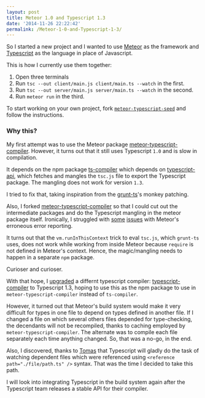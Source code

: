 ```yaml
---
layout: post
title: Meteor 1.0 and Typescript 1.3
date: '2014-11-26 22:22:42'
permalink: /Meteor-1-0-and-Typescript-1-3/
---
```


So I started a new project and I wanted to use [Meteor](https://www.meteor.com/) as the framework and [Typescript](http://www.typescriptlang.org/) as the language in place of Javascript.

This is how I currently use them together:

 1. Open three terminals
 2. Run `tsc --out client/main.js client/main.ts --watch` in the first.
 3. Run `tsc --out server/main.js server/main.ts --watch` in the second.
 4. Run `meteor run` in the third.
 
To start working on your own project, fork [`meteor-typescript-seed`](https://github.com/musically-ut/meteor-typescript-seed) and follow the instructions.
 
### Why this?

My first attempt was to use the Meteor package [meteor-typescript-compiler](https://github.com/meteor-typescript/meteor-typescript-compiler). However, it turns out that it still uses Typescript `1.0` and is slow in compilation.

It depends on the npm package [ts-compiler](https://github.com/jedmao/ts-compiler) which depends on [typescript-api](https://github.com/jedmao/typescript-api), which fetches and mangles the `tsc.js` file to export the Typescript package. The mangling does not work for version `1.3`.

I tried to fix that, taking inspiration from the [grunt-ts](https://www.npmjs.org/package/grunt-ts)'s monkey patching.

Also, I forked [meteor-typescript-compiler](https://github.com/meteor-typescript/meteor-typescript-compiler) so that I could cut out the intermediate packages and do the Typescript mangling in the meteor package itself. Ironically, I struggled with [some](https://github.com/meteor/meteor/pull/3180) [issues](https://github.com/meteor/meteor/pull/3157) with Meteor's erroneous error reporting.

It turns out that the `vm.runInThisContext` trick to eval `tsc.js`, which `grunt-ts` uses, does not work while working from inside Meteor because `require` is not defined in Meteor's context. Hence, the magic/mangling needs to happen in a separate `npm` package.

Curioser and curioser.

With that hope, I [upgraded](https://github.com/theblacksmith/typescript-compiler/pull/3) a differnt typescript compiler: [typescript-compiler](https://github.com/theblacksmith/typescript-compiler/) to Typescript 1.3, hoping to use this as the npm package to use in `meteor-typescript-compiler` instead of `ts-compiler`. 

However, it turned out that Meteor's build system would make it very difficult for types in one file to depend on types defined in another file. If I changed a file on which several others files depended for type-checking, the decendants will not be recompiled, thanks to caching employed by `meteor-typescript-compiler`. The alternate was to compile each file separately each time anything changed. So, that was a no-go, in the end.

Also, I discovered, thanks to [Tomas](https://caurea.org/) that Typescript will gladly do the task of watching dependent files which were referenced using `<reference path="./file/path.ts" />` syntax. That was the time I decided to take this path.

I will look into integrating Typescript in the build system again after the Typescript team releases a stable API for their compiler.
